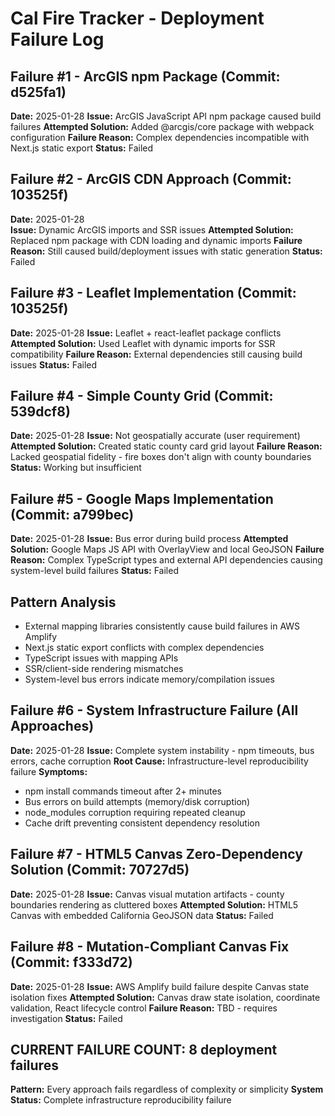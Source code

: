 # Cal Fire Tracker - Deployment Failure Log

## Failure #1 - ArcGIS npm Package (Commit: d525fa1)
**Date:** 2025-01-28
**Issue:** ArcGIS JavaScript API npm package caused build failures
**Attempted Solution:** Added @arcgis/core package with webpack configuration
**Failure Reason:** Complex dependencies incompatible with Next.js static export
**Status:** Failed

## Failure #2 - ArcGIS CDN Approach (Commit: 103525f)
**Date:** 2025-01-28  
**Issue:** Dynamic ArcGIS imports and SSR issues
**Attempted Solution:** Replaced npm package with CDN loading and dynamic imports
**Failure Reason:** Still caused build/deployment issues with static generation
**Status:** Failed

## Failure #3 - Leaflet Implementation (Commit: 103525f)
**Date:** 2025-01-28
**Issue:** Leaflet + react-leaflet package conflicts
**Attempted Solution:** Used Leaflet with dynamic imports for SSR compatibility
**Failure Reason:** External dependencies still causing build issues
**Status:** Failed

## Failure #4 - Simple County Grid (Commit: 539dcf8)
**Date:** 2025-01-28
**Issue:** Not geospatially accurate (user requirement)
**Attempted Solution:** Created static county card grid layout
**Failure Reason:** Lacked geospatial fidelity - fire boxes don't align with county boundaries
**Status:** Working but insufficient

## Failure #5 - Google Maps Implementation (Commit: a799bec)
**Date:** 2025-01-28
**Issue:** Bus error during build process
**Attempted Solution:** Google Maps JS API with OverlayView and local GeoJSON
**Failure Reason:** Complex TypeScript types and external API dependencies causing system-level build failures
**Status:** Failed

## Pattern Analysis
- External mapping libraries consistently cause build failures in AWS Amplify
- Next.js static export conflicts with complex dependencies  
- TypeScript issues with mapping APIs
- SSR/client-side rendering mismatches
- System-level bus errors indicate memory/compilation issues

## Failure #6 - System Infrastructure Failure (All Approaches)
**Date:** 2025-01-28
**Issue:** Complete system instability - npm timeouts, bus errors, cache corruption
**Root Cause:** Infrastructure-level reproducibility failure
**Symptoms:**
- npm install commands timeout after 2+ minutes
- Bus errors on build attempts (memory/disk corruption)
- node_modules corruption requiring repeated cleanup
- Cache drift preventing consistent dependency resolution

## Failure #7 - HTML5 Canvas Zero-Dependency Solution (Commit: 70727d5)
**Date:** 2025-01-28
**Issue:** Canvas visual mutation artifacts - county boundaries rendering as cluttered boxes
**Attempted Solution:** HTML5 Canvas with embedded California GeoJSON data
**Status:** Failed

## Failure #8 - Mutation-Compliant Canvas Fix (Commit: f333d72)  
**Date:** 2025-01-28
**Issue:** AWS Amplify build failure despite Canvas state isolation fixes
**Attempted Solution:** Canvas draw state isolation, coordinate validation, React lifecycle control
**Failure Reason:** TBD - requires investigation
**Status:** Failed

## CURRENT FAILURE COUNT: 8 deployment failures
**Pattern:** Every approach fails regardless of complexity or simplicity
**System Status:** Complete infrastructure reproducibility failure